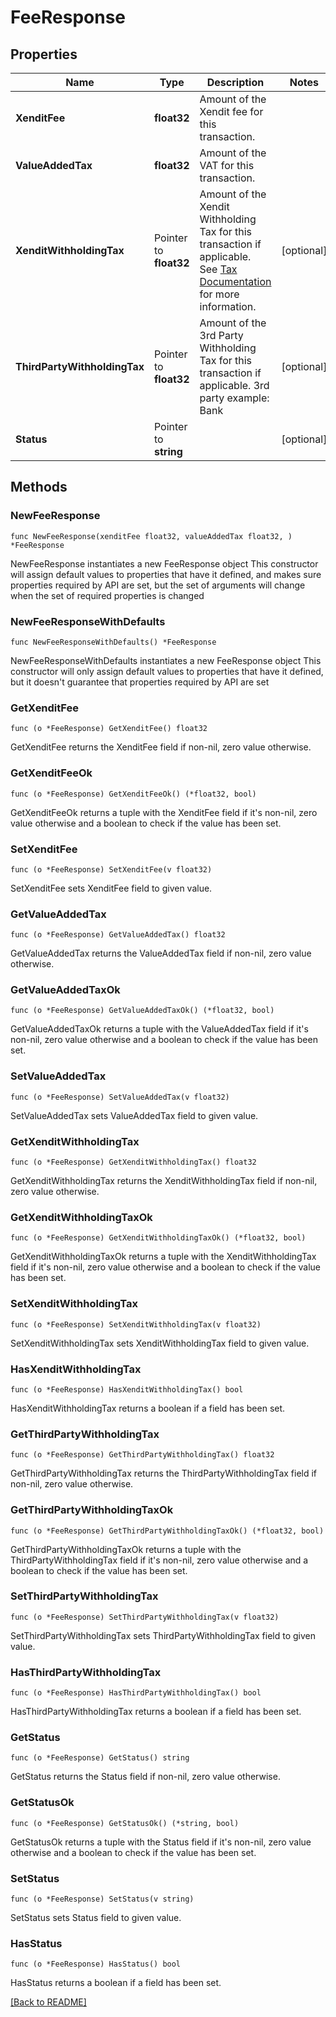 # FeeResponse

## Properties

Name | Type | Description | Notes
------------ | ------------- | ------------- | -------------
**XenditFee** | **float32** | Amount of the Xendit fee for this transaction. | 
**ValueAddedTax** | **float32** | Amount of the VAT for this transaction. | 
**XenditWithholdingTax** | Pointer to **float32** | Amount of the Xendit Withholding Tax for this transaction if applicable. See [Tax Documentation](https://docs.xendit.co/fees-and-vat#vat) for more information. | [optional] 
**ThirdPartyWithholdingTax** | Pointer to **float32** | Amount of the 3rd Party Withholding Tax for this transaction if applicable. 3rd party example: Bank  | [optional] 
**Status** | Pointer to **string** |  | [optional] 

## Methods

### NewFeeResponse

`func NewFeeResponse(xenditFee float32, valueAddedTax float32, ) *FeeResponse`

NewFeeResponse instantiates a new FeeResponse object
This constructor will assign default values to properties that have it defined,
and makes sure properties required by API are set, but the set of arguments
will change when the set of required properties is changed

### NewFeeResponseWithDefaults

`func NewFeeResponseWithDefaults() *FeeResponse`

NewFeeResponseWithDefaults instantiates a new FeeResponse object
This constructor will only assign default values to properties that have it defined,
but it doesn't guarantee that properties required by API are set

### GetXenditFee

`func (o *FeeResponse) GetXenditFee() float32`

GetXenditFee returns the XenditFee field if non-nil, zero value otherwise.

### GetXenditFeeOk

`func (o *FeeResponse) GetXenditFeeOk() (*float32, bool)`

GetXenditFeeOk returns a tuple with the XenditFee field if it's non-nil, zero value otherwise
and a boolean to check if the value has been set.

### SetXenditFee

`func (o *FeeResponse) SetXenditFee(v float32)`

SetXenditFee sets XenditFee field to given value.


### GetValueAddedTax

`func (o *FeeResponse) GetValueAddedTax() float32`

GetValueAddedTax returns the ValueAddedTax field if non-nil, zero value otherwise.

### GetValueAddedTaxOk

`func (o *FeeResponse) GetValueAddedTaxOk() (*float32, bool)`

GetValueAddedTaxOk returns a tuple with the ValueAddedTax field if it's non-nil, zero value otherwise
and a boolean to check if the value has been set.

### SetValueAddedTax

`func (o *FeeResponse) SetValueAddedTax(v float32)`

SetValueAddedTax sets ValueAddedTax field to given value.


### GetXenditWithholdingTax

`func (o *FeeResponse) GetXenditWithholdingTax() float32`

GetXenditWithholdingTax returns the XenditWithholdingTax field if non-nil, zero value otherwise.

### GetXenditWithholdingTaxOk

`func (o *FeeResponse) GetXenditWithholdingTaxOk() (*float32, bool)`

GetXenditWithholdingTaxOk returns a tuple with the XenditWithholdingTax field if it's non-nil, zero value otherwise
and a boolean to check if the value has been set.

### SetXenditWithholdingTax

`func (o *FeeResponse) SetXenditWithholdingTax(v float32)`

SetXenditWithholdingTax sets XenditWithholdingTax field to given value.

### HasXenditWithholdingTax

`func (o *FeeResponse) HasXenditWithholdingTax() bool`

HasXenditWithholdingTax returns a boolean if a field has been set.

### GetThirdPartyWithholdingTax

`func (o *FeeResponse) GetThirdPartyWithholdingTax() float32`

GetThirdPartyWithholdingTax returns the ThirdPartyWithholdingTax field if non-nil, zero value otherwise.

### GetThirdPartyWithholdingTaxOk

`func (o *FeeResponse) GetThirdPartyWithholdingTaxOk() (*float32, bool)`

GetThirdPartyWithholdingTaxOk returns a tuple with the ThirdPartyWithholdingTax field if it's non-nil, zero value otherwise
and a boolean to check if the value has been set.

### SetThirdPartyWithholdingTax

`func (o *FeeResponse) SetThirdPartyWithholdingTax(v float32)`

SetThirdPartyWithholdingTax sets ThirdPartyWithholdingTax field to given value.

### HasThirdPartyWithholdingTax

`func (o *FeeResponse) HasThirdPartyWithholdingTax() bool`

HasThirdPartyWithholdingTax returns a boolean if a field has been set.

### GetStatus

`func (o *FeeResponse) GetStatus() string`

GetStatus returns the Status field if non-nil, zero value otherwise.

### GetStatusOk

`func (o *FeeResponse) GetStatusOk() (*string, bool)`

GetStatusOk returns a tuple with the Status field if it's non-nil, zero value otherwise
and a boolean to check if the value has been set.

### SetStatus

`func (o *FeeResponse) SetStatus(v string)`

SetStatus sets Status field to given value.

### HasStatus

`func (o *FeeResponse) HasStatus() bool`

HasStatus returns a boolean if a field has been set.


[[Back to README]](../../README.md)


